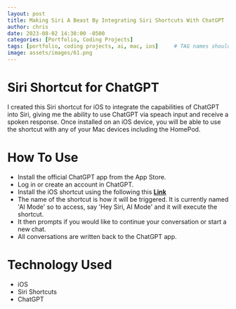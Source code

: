 ```yaml
---
layout: post
title: Making Siri A Beast By Integrating Siri Shortcuts With ChatGPT
author: chris
date: 2023-08-02 14:30:00 -0500
categories: [Portfolio, Coding Projects]
tags: [portfolio, coding projects, ai, mac, ios]     # TAG names should always be lowercase
image: assets/images/61.png
---
```


# Siri Shortcut for ChatGPT

I created this Siri shortcut for iOS to integrate the capabilities of ChatGPT into Siri, giving me the ability to use ChatGPT via speach input and receive a spoken response.
Once installed on an iOS device, you will be able to use the shortcut with any of your Mac devices including the HomePod.

# How To Use

- Install the official ChatGPT app from the App Store.
- Log in or create an account in ChatGPT.
- Install the iOS shortcut using the following this [**Link**](https://www.icloud.com/shortcuts/4ae3304051fd4b69b46622eea0661653)
- The name of the shortcut is how it will be triggered. It is currently named 'AI Mode' so to access, say 'Hey Siri, AI Mode' and it will execute the shortcut.
- It then prompts if you would like to continue your conversation or start a new chat.
- All conversations are written back to the ChatGPT app.

  
# Technology Used

- iOS
- Siri Shortcuts
- ChatGPT 
